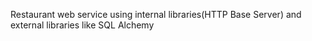 Restaurant web service using internal libraries(HTTP Base Server) and external libraries like  SQL Alchemy

